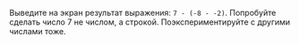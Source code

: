 
Выведите на экран результат выражения: `7 - (-8 - -2)`. Попробуйте сделать число 7 не числом, а строкой. Поэкспериментируйте с другими числами тоже.
